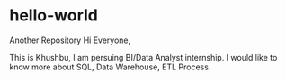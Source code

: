# hello-world
Another Repository
Hi Everyone,

This is Khushbu, I am persuing BI/Data Analyst internship.
I would like to know more about SQL, Data Warehouse, ETL Process.
